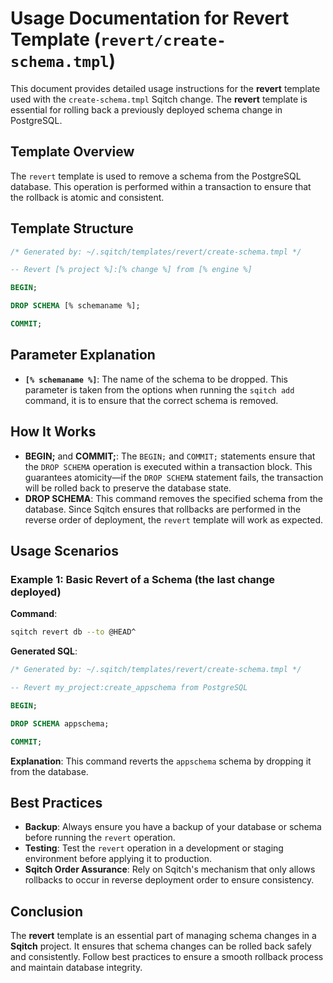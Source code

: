 # Usage Documentation for Revert Template (`revert/create-schema.tmpl`)

This document provides detailed usage instructions for the **revert** template used with the `create-schema.tmpl` Sqitch change. The **revert** template is essential for rolling back a previously deployed schema change in PostgreSQL.

## Template Overview

The `revert` template is used to remove a schema from the PostgreSQL database. This operation is performed within a transaction to ensure that the rollback is atomic and consistent.

## Template Structure

```sql
/* Generated by: ~/.sqitch/templates/revert/create-schema.tmpl */

-- Revert [% project %]:[% change %] from [% engine %]

BEGIN;

DROP SCHEMA [% schemaname %];

COMMIT;
```

## Parameter Explanation

- **`[% schemaname %]`**: The name of the schema to be dropped. This parameter is taken from the options when running the `sqitch add` command, it is to ensure that the correct schema is removed.

## How It Works

- **BEGIN;** and **COMMIT;**: The `BEGIN;` and `COMMIT;` statements ensure that the `DROP SCHEMA` operation is executed within a transaction block. This guarantees atomicity—if the `DROP SCHEMA` statement fails, the transaction will be rolled back to preserve the database state.
- **DROP SCHEMA**: This command removes the specified schema from the database. Since Sqitch ensures that rollbacks are performed in the reverse order of deployment, the `revert` template will work as expected.

## Usage Scenarios

### Example 1: Basic Revert of a Schema (the last change deployed)

**Command**:
```bash
sqitch revert db --to @HEAD^
```

**Generated SQL**:
```sql
/* Generated by: ~/.sqitch/templates/revert/create-schema.tmpl */

-- Revert my_project:create_appschema from PostgreSQL

BEGIN;

DROP SCHEMA appschema;

COMMIT;
```

**Explanation**: This command reverts the `appschema` schema by dropping it from the database.

## Best Practices

- **Backup**: Always ensure you have a backup of your database or schema before running the `revert` operation.
- **Testing**: Test the `revert` operation in a development or staging environment before applying it to production.
- **Sqitch Order Assurance**: Rely on Sqitch's mechanism that only allows rollbacks to occur in reverse deployment order to ensure consistency.

## Conclusion

The **revert** template is an essential part of managing schema changes in a **Sqitch** project. It ensures that schema changes can be rolled back safely and consistently. Follow best practices to ensure a smooth rollback process and maintain database integrity.
